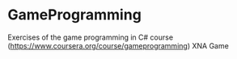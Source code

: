 # GameProgramming
Exercises of the game programming in C# course (https://www.coursera.org/course/gameprogramming)
XNA Game
